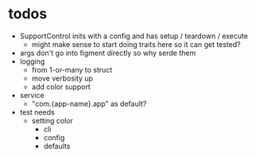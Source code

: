 # todos

- SupportControl inits with a config and has setup / teardown / execute
  - might make sense to start doing traits here so it can get tested?
- args don't go into figment directly so why serde them
- logging
  - from 1-or-many to struct
  - move verbosity up
  - add color support
- service
  - "com.{app-name}.app" as default?
- test needs
  - setting color
    - cli
    - config
    - defaults
